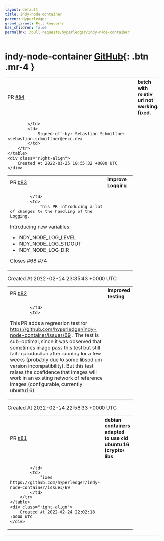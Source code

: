 ```yaml
---
layout: default
title: indy-node-container
parent: Hyperledger
grand_parent: Pull Requests
has_children: false
permalink: /pull-requests/hyperledger/indy-node-container
---
```


# indy-node-container <span class="fs-3 right-align">[GitHub](https://github.com/hyperledger/indy-node-container){: .btn .mr-4 }</span>


<div>
    <table>
        <tr>
            <td>
                PR <a href="https://github.com/hyperledger/indy-node-container/pull/84" class=".btn">#84</a>
            </td>
            <td>
                <b>
                    batch with relativ url not working. fixed.
                </b>
            </td>
        </tr>
        <tr>
            <td>
                
            </td>
            <td>
                Signed-off-by: Sebastian Schmittner <sebastian.schmittner@eecc.de>
            </td>
        </tr>
    </table>
    <div class="right-align">
        Created At 2022-02-25 10:55:32 +0000 UTC
    </div>
</div>

<div>
    <table>
        <tr>
            <td>
                PR <a href="https://github.com/hyperledger/indy-node-container/pull/83" class=".btn">#83</a>
            </td>
            <td>
                <b>
                    Improve Logging 
                </b>
            </td>
        </tr>
        <tr>
            <td>
                
            </td>
            <td>
                This PR introducing a lot of changes to the handling of the Logging.
Introducing new variables:
* INDY_NODE_LOG_LEVEL
* INDY_NODE_LOG_STDOUT
* INDY_NODE_LOG_DIR

Closes #68 #74 
            </td>
        </tr>
    </table>
    <div class="right-align">
        Created At 2022-02-24 23:35:43 +0000 UTC
    </div>
</div>

<div>
    <table>
        <tr>
            <td>
                PR <a href="https://github.com/hyperledger/indy-node-container/pull/82" class=".btn">#82</a>
            </td>
            <td>
                <b>
                    Improved testing
                </b>
            </td>
        </tr>
        <tr>
            <td>
                
            </td>
            <td>
                
This PR adds a regression test for https://github.com/hyperledger/indy-node-container/issues/69 . The test is sub-optimal, since it was observed that sometimes image pass this test but still fail in production after running for a few weeks (probably due to some libsodium version incompatibility). But this test raises the confidence that images will work in an existing network of reference images (configurable, currently ubuntu16)
            </td>
        </tr>
    </table>
    <div class="right-align">
        Created At 2022-02-24 22:58:33 +0000 UTC
    </div>
</div>

<div>
    <table>
        <tr>
            <td>
                PR <a href="https://github.com/hyperledger/indy-node-container/pull/81" class=".btn">#81</a>
            </td>
            <td>
                <b>
                    debian containers adapted to use old ubuntu 16 (crypto) libs
                </b>
            </td>
        </tr>
        <tr>
            <td>
                
            </td>
            <td>
                fixes https://github.com/hyperledger/indy-node-container/issues/69
            </td>
        </tr>
    </table>
    <div class="right-align">
        Created At 2022-02-24 22:02:18 +0000 UTC
    </div>
</div>

